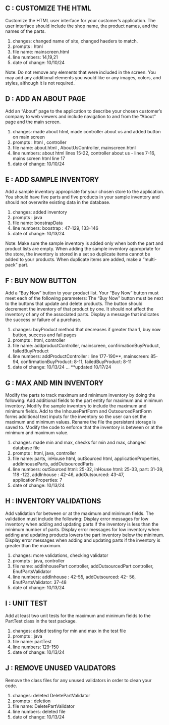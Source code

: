 
## C : CUSTOMIZE THE HTML
Customize the HTML user interface for your customer’s application. The user interface should include the shop name, the product names, and the names of the parts.
1. changes: changed name of site, changed haeders to match.
2. prompts : html
3. file name: mainscreen.html
4. line numbers: 14,19,21
5. date of change: 10/10/24

Note: Do not remove any elements that were included in the screen. You may add any additional elements you would like or any images, colors, and styles, although it is not required.

## D : ADD AN ABOUT PAGE
Add an “About” page to the application to describe your chosen customer’s company to web viewers and include navigation to and from the “About” page and the main screen.
1. changes: made about html, made controller about us and added button on main screen
2. prompts : html , controller 
3. file name: about.html , AboutUsController, mainscreen.html
4. line numbers: about html lines 15-22, controller about us - lines 7-16, mains screen html line 17 
5. date of change: 10/10/24

## E : ADD SAMPLE INVENTORY
Add a sample inventory appropriate for your chosen store to the application. You should have five parts and five products in your sample inventory and should not overwrite existing data in the database.
1. changes: added inventory
2. prompts : java
3. file name: boostrapData
4. line numbers: boostrap : 47-129, 133-146
5. date of change: 10/13/24

Note: Make sure the sample inventory is added only when both the part and product lists are empty. When adding the sample inventory appropriate for the store, the inventory is stored in a set so duplicate items cannot be added to your products. When duplicate items are added, make a “multi-pack” part.

## F : BUY NOW BUTTON
Add a “Buy Now” button to your product list. Your “Buy Now” button must meet each of the following parameters:
The “Buy Now” button must be next to the buttons that update and delete products.
The button should decrement the inventory of that product by one. It should not affect the inventory of any of the associated parts.
Display a message that indicates the success or failure of a purchase.
1. changes: buyProduct method that decreases if greater than 1, buy now button, success and fail pages
2. prompts : html, controller
3. file name: addproductController, mainscreen, confrimationBuyProduct, failedBuyProduct
4. line numbers: addProductController : line 177-190**, mainscreen: 85-94, confirmationBuyProduct: 8-11, failedBuyProduct: 8-11
5. date of change: 10/13/24 ... **updated 10/17/24

## G : MAX AND MIN INVENTORY
Modify the parts to track maximum and minimum inventory by doing the following:
Add additional fields to the part entity for maximum and minimum inventory.
Modify the sample inventory to include the maximum and minimum fields.
Add to the InhousePartForm and OutsourcedPartForm forms additional text inputs for the inventory so the user can set the maximum and minimum values.
Rename the file the persistent storage is saved to.
Modify the code to enforce that the inventory is between or at the minimum and maximum value.
1. changes: made min and max, checks for min and max, changed database file
2. prompts : html, java, controller
3. file name: parts, inHouse html, outSourced html, applicationProperties, addInhouseParts, addOutsourcedParts
4. line numbers: outSourced html: 25-32, inHouse html: 25-33, part: 31-39, 118 -122, addInhouse : 42-46, addOutsourced: 43-47, applicationProperties: 7
5. date of change: 10/13/24

## H : INVENTORY VALIDATIONS 
Add validation for between or at the maximum and minimum fields. The validation must include the following:
Display error messages for low inventory when adding and updating parts if the inventory is less than the minimum number of parts.
Display error messages for low inventory when adding and updating products lowers the part inventory below the minimum.
Display error messages when adding and updating parts if the inventory is greater than the maximum.
1. changes: more validations, checking validator
2. prompts : java, controller
3. file name: addInhousePart controller, addOutsourcedPart controller, EnufPartsValidator
4. line numbers: addInhouse : 42-55, addOutsourced: 42- 56, EnufPartsValidator: 37-48 
5. date of change: 10/13/24

## I : UNIT TEST
Add at least two unit tests for the maximum and minimum fields to the PartTest class in the test package.
1. changes: added testing for min and max in the test file
2. prompts : java
3. file name: partTest
4. line numbers: 129-150
5. date of change: 10/13/24

## J : REMOVE UNUSED VALIDATORS
Remove the class files for any unused validators in order to clean your code.
1. changes: deleted DeletePartValidator
2. prompts : deletion
3. file name: DeletePartValidator
4. line numbers: deleted file
5. date of change: 10/13/24



